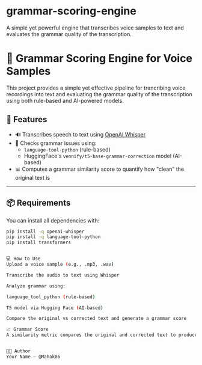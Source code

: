 # grammar-scoring-engine
A simple yet powerful engine that transcribes voice samples to text and evaluates the grammar quality of the transcription.
# 📝 Grammar Scoring Engine for Voice Samples

This project provides a simple yet effective pipeline for trancribing voice recordings into text and evaluating the grammar quality of the transcription using both rule-based and AI-powered models.

## 🚀 Features

- 🔊 Transcribes speech to text using [OpenAI Whisper](https://github.com/openai/whisper)
- 🧠 Checks grammar issues using:
  - `language-tool-python` (rule-based)
  - HuggingFace's `vennify/t5-base-grammar-correction` model (AI-based)
- 📊 Computes a grammar similarity score to quantify how "clean" the original text is

---

## 📦 Requirements

You can install all dependencies with:

```bash
pip install -q openai-whisper
pip install -q language-tool-python
pip install transformers


💻 How to Use
Upload a voice sample (e.g., .mp3, .wav)

Transcribe the audio to text using Whisper

Analyze grammar using:

language_tool_python (rule-based)

T5 model via Hugging Face (AI-based)

Compare the original vs corrected text and generate a grammar score

📈 Grammar Score
A similarity metric compares the original and corrected text to produce a percentage score. A higher score means better grammar in the original transcription.


👨‍💻 Author
Your Name – @Mahak86
